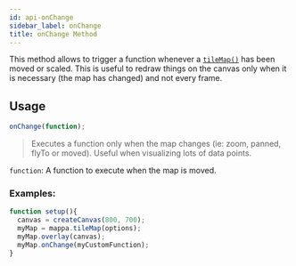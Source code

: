 ```yaml
---
id: api-onChange
sidebar_label: onChange
title: onChange Method
---
```


This method allows to trigger a function whenever a [`tileMap()`](#tilemapoptions) has been moved or scaled. This is useful to redraw things on the canvas only when it is necessary (the map has changed) and not every frame.

## Usage

```javascript
onChange(function);
```
> Executes a function only when the map changes (ie: zoom, panned, flyTo or moved). Useful when visualizing lots of data points.

`function`: A function to execute when the map is moved.

### Examples:
```javascript
function setup(){
  canvas = createCanvas(800, 700);
  myMap = mappa.tileMap(options);
  myMap.overlay(canvas);
  myMap.onChange(myCustomFunction);
}
```